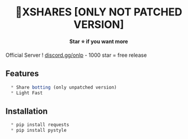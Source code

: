 <h1 align="center">💎XSHARES [ONLY NOT PATCHED VERSION]</h1>

<p align='center'>
  <b>Star ⭐ if you want more</b><br>
</p>

Official Server ! [discord.gg/onlp](https://discord.gg/onlp) -  1000 star = free release

## Features
```js
  * Share botting (only unpatched version)
  * Light Fast
```

## Installation
```js
  * pip install requests
  * pip install pystyle
```
